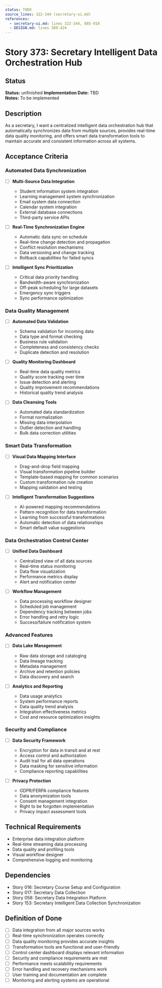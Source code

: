 ```yaml
---
status: TODO
source_lines: 322-344 (secretary-ui.md)
references:
  - secretary-ui.md: lines 322-344, 885-910
  - DESIGN.md: lines 389-424
---
```

# Story 373: Secretary Intelligent Data Orchestration Hub

## Status
**Status:** unfinished
**Implementation Date:** TBD  
**Notes:** To be implemented

## Description
As a secretary, I want a centralized intelligent data orchestration hub that automatically synchronizes data from multiple sources, provides real-time data quality monitoring, and offers smart data transformation tools to maintain accurate and consistent information across all systems.

## Acceptance Criteria

### Automated Data Synchronization
- [ ] **Multi-Source Data Integration**
  - Student information system integration
  - Learning management system synchronization
  - Email system data connection
  - Calendar system integration
  - External database connections
  - Third-party service APIs

- [ ] **Real-Time Synchronization Engine**
  - Automatic data sync on schedule
  - Real-time change detection and propagation
  - Conflict resolution mechanisms
  - Data versioning and change tracking
  - Rollback capabilities for failed syncs

- [ ] **Intelligent Sync Prioritization**
  - Critical data priority handling
  - Bandwidth-aware synchronization
  - Off-peak scheduling for large datasets
  - Emergency sync triggers
  - Sync performance optimization

### Data Quality Management
- [ ] **Automated Data Validation**
  - Schema validation for incoming data
  - Data type and format checking
  - Business rule validation
  - Completeness and consistency checks
  - Duplicate detection and resolution

- [ ] **Quality Monitoring Dashboard**
  - Real-time data quality metrics
  - Quality score tracking over time
  - Issue detection and alerting
  - Quality improvement recommendations
  - Historical quality trend analysis

- [ ] **Data Cleansing Tools**
  - Automated data standardization
  - Format normalization
  - Missing data interpolation
  - Outlier detection and handling
  - Bulk data correction utilities

### Smart Data Transformation
- [ ] **Visual Data Mapping Interface**
  - Drag-and-drop field mapping
  - Visual transformation pipeline builder
  - Template-based mapping for common scenarios
  - Custom transformation rule creation
  - Mapping validation and testing

- [ ] **Intelligent Transformation Suggestions**
  - AI-powered mapping recommendations
  - Pattern recognition for data transformation
  - Learning from successful transformations
  - Automatic detection of data relationships
  - Smart default value suggestions

### Data Orchestration Control Center
- [ ] **Unified Data Dashboard**
  - Centralized view of all data sources
  - Real-time status monitoring
  - Data flow visualization
  - Performance metrics display
  - Alert and notification center

- [ ] **Workflow Management**
  - Data processing workflow designer
  - Scheduled job management
  - Dependency tracking between jobs
  - Error handling and retry logic
  - Success/failure notification system

### Advanced Features
- [ ] **Data Lake Management**
  - Raw data storage and cataloging
  - Data lineage tracking
  - Metadata management
  - Archive and retention policies
  - Data discovery and search

- [ ] **Analytics and Reporting**
  - Data usage analytics
  - System performance reports
  - Data quality trend analysis
  - Integration effectiveness metrics
  - Cost and resource optimization insights

### Security and Compliance
- [ ] **Data Security Framework**
  - Encryption for data in transit and at rest
  - Access control and authorization
  - Audit trail for all data operations
  - Data masking for sensitive information
  - Compliance reporting capabilities

- [ ] **Privacy Protection**
  - GDPR/FERPA compliance features
  - Data anonymization tools
  - Consent management integration
  - Right to be forgotten implementation
  - Privacy impact assessment tools

## Technical Requirements
- Enterprise data integration platform
- Real-time streaming data processing
- Data quality and profiling tools
- Visual workflow designer
- Comprehensive logging and monitoring

## Dependencies
- Story 016: Secretary Course Setup and Configuration
- Story 017: Secretary Data Collection
- Story 058: Secretary Data Integration Platform
- Story 153: Secretary Intelligent Data Collection Synchronization

## Definition of Done
- [ ] Data integration from all major sources works
- [ ] Real-time synchronization operates correctly
- [ ] Data quality monitoring provides accurate insights
- [ ] Transformation tools are functional and user-friendly
- [ ] Control center dashboard displays relevant information
- [ ] Security and compliance requirements are met
- [ ] Performance meets scalability requirements
- [ ] Error handling and recovery mechanisms work
- [ ] User training and documentation are complete
- [ ] Monitoring and alerting systems are operational
